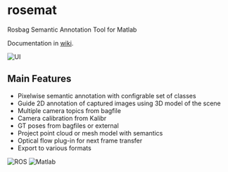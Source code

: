 # rosemat
Rosbag Semantic Annotation Tool for Matlab

Documentation in [wiki](https://github.com/rtylecek/rosemat/wiki).

![UI](https://raw.githubusercontent.com/rtylecek/rosemat/master/rosemat-ui.png)

## Main Features

* Pixelwise semantic annotation with configrable set of classes
* Guide 2D annotation of captured images using 3D model of the scene
* Multiple camera topics from bagfile
* Camera calibration from Kalibr
* GT poses from bagfiles or external
* Project point cloud or mesh model with semantics
* Optical flow plug-in for next frame transfer
* Export to various formats

![ROS](http://www.ros.org/wp-content/uploads/2013/10/rosorg-logo1.png)
![Matlab](https://upload.wikimedia.org/wikipedia/commons/thumb/2/21/Matlab_Logo.png/267px-Matlab_Logo.png)
